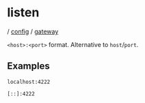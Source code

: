# listen

/ [config](reference/server-config/index.md) / [gateway](reference/server-config/config/gateway/index.md) 

`<host>:<port>` format. Alternative to `host`/`port`.

## Examples

```
localhost:4222
```
```
[::]:4222
```


